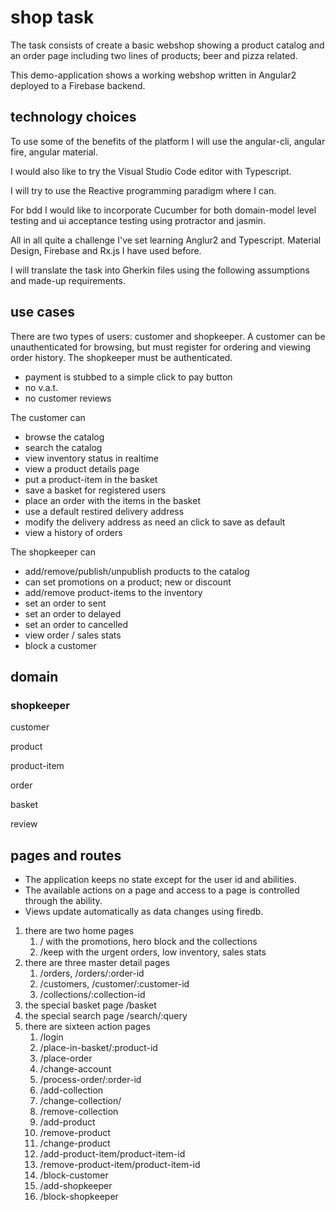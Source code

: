 # shop task

The task consists of create a basic webshop showing a product catalog and an order page including two lines of products; beer and pizza related.

This demo-application shows a working webshop written in Angular2 deployed to a Firebase backend.

## technology choices

To use some of the benefits of the platform I will use the angular-cli, angular fire, angular material.

I would also like to try the Visual Studio Code editor with Typescript.

I will try to use the Reactive programming paradigm where I can.

For bdd I would like to incorporate Cucumber for both domain-model level testing and ui acceptance testing using protractor and jasmin.

All in all quite a challenge I've set learning Anglur2 and Typescript. Material Design, Firebase and Rx.js I have used before.

I will translate the task into Gherkin files using the following assumptions and made-up requirements.

## use cases

There are two types of users: customer and shopkeeper. A customer can be unauthenticated for browsing, but must register for ordering and viewing order history. The shopkeeper must be authenticated.

* payment is stubbed to a simple click to pay button
* no v.a.t.
* no customer reviews

The customer can
* browse the catalog
* search the catalog
* view inventory status in realtime
* view a product details page
* put a product-item in the basket
* save a basket for registered users
* place an order with the items in the basket
* use a default restired delivery address
* modify the delivery address as need an click to save as default
* view a history of orders

The shopkeeper can
* add/remove/publish/unpublish products to the catalog
* can set promotions on a product; new or discount
* add/remove product-items to the inventory
* set an order to sent
* set an order to delayed
* set an order to cancelled 
* view order / sales stats
* block a customer

## domain

### shopkeeper


customer


product

product-item


order


basket


review



## pages and routes

* The application keeps no state except for the user id and abilities.
* The available actions on a page and access to a page is controlled through the ability.
* Views update automatically as data changes using firedb.

1. there are two home pages 
    1. / with the promotions, hero block and the collections
    1. /keep with the urgent orders, low inventory, sales stats
1. there are three master detail pages
    1. /orders, /orders/:order-id
    1. /customers, /customer/:customer-id
    1. /collections/:collection-id
1. the special basket page /basket
1. the special search page /search/:query
1. there are sixteen action pages
    1. /login
    1. /place-in-basket/:product-id
    1. /place-order
    1. /change-account
    1. /process-order/:order-id
    1. /add-collection
    1. /change-collection/
    1. /remove-collection
    1. /add-product
    1. /remove-product
    1. /change-product
    1. /add-product-item/product-item-id
    1. /remove-product-item/product-item-id
    1. /block-customer
    1. /add-shopkeeper
    1. /block-shopkeeper